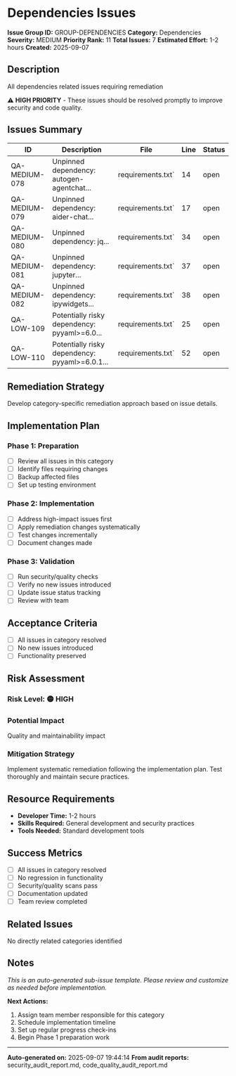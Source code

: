 # Dependencies Issues

**Issue Group ID:** GROUP-DEPENDENCIES
**Category:** Dependencies
**Severity:** MEDIUM
**Priority Rank:** 11
**Total Issues:** 7
**Estimated Effort:** 1-2 hours
**Created:** 2025-09-07

## Description

All dependencies related issues requiring remediation

⚠️ **HIGH PRIORITY** - These issues should be resolved promptly to improve security and code quality.

## Issues Summary

| ID | Description | File | Line | Status |
|-----|-------------|------|------|--------|
| QA-MEDIUM-078 | Unpinned dependency: autogen-agentchat... | requirements.txt` | 14 | open |
| QA-MEDIUM-079 | Unpinned dependency: aider-chat... | requirements.txt` | 17 | open |
| QA-MEDIUM-080 | Unpinned dependency: jq... | requirements.txt` | 34 | open |
| QA-MEDIUM-081 | Unpinned dependency: jupyter... | requirements.txt` | 37 | open |
| QA-MEDIUM-082 | Unpinned dependency: ipywidgets... | requirements.txt` | 38 | open |
| QA-LOW-109 | Potentially risky dependency: pyyaml>=6.0... | requirements.txt` | 25 | open |
| QA-LOW-110 | Potentially risky dependency: pyyaml>=6.0.1... | requirements.txt` | 52 | open |


## Remediation Strategy

Develop category-specific remediation approach based on issue details.

## Implementation Plan

### Phase 1: Preparation
- [ ] Review all issues in this category
- [ ] Identify files requiring changes
- [ ] Backup affected files
- [ ] Set up testing environment

### Phase 2: Implementation
- [ ] Address high-impact issues first
- [ ] Apply remediation changes systematically
- [ ] Test changes incrementally
- [ ] Document changes made

### Phase 3: Validation
- [ ] Run security/quality checks
- [ ] Verify no new issues introduced
- [ ] Update issue status tracking
- [ ] Review with team

## Acceptance Criteria

- [ ] All issues in category resolved
- [ ] No new issues introduced
- [ ] Functionality preserved

## Risk Assessment

### Risk Level: 🟡 HIGH

### Potential Impact
Quality and maintainability impact

### Mitigation Strategy
Implement systematic remediation following the implementation plan. Test thoroughly and maintain secure practices.

## Resource Requirements

- **Developer Time:** 1-2 hours
- **Skills Required:** General development and security practices
- **Tools Needed:** Standard development tools

## Success Metrics

- [ ] All issues in category resolved
- [ ] No regression in functionality
- [ ] Security/quality scans pass
- [ ] Documentation updated
- [ ] Team review completed

## Related Issues

No directly related categories identified

## Notes

*This is an auto-generated sub-issue template. Please review and customize as needed before implementation.*

**Next Actions:**
1. Assign team member responsible for this category
2. Schedule implementation timeline
3. Set up regular progress check-ins
4. Begin Phase 1 preparation work

---

**Auto-generated on:** 2025-09-07 19:44:14
**From audit reports:** security_audit_report.md, code_quality_audit_report.md
